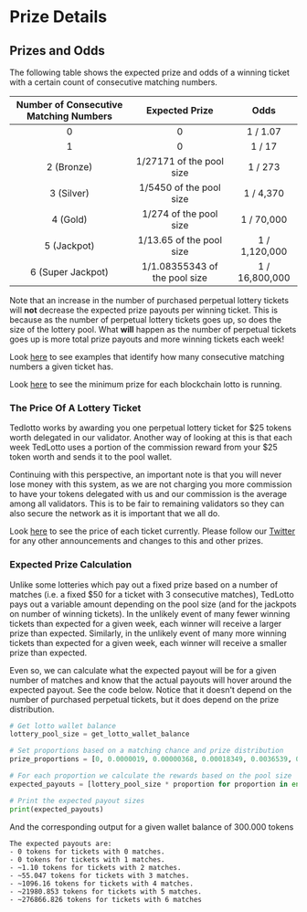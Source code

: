 # Prize Details

## Prizes and Odds

The following table shows the expected prize and odds of a winning ticket with a certain count of consecutive matching numbers.

| Number of Consecutive Matching Numbers |         Expected Prize        |      Odds      |
| :------------------------------------: | :---------------------------: | :------------: |
|                    0                   |               0               |    1 / 1.07    |
|                    1                   |               0               |     1 / 17     |
|               2 (Bronze)               |    1/27171 of the pool size   |     1 / 273    |
|               3 (Silver)               |    1/5450 of the pool size    |    1 / 4,370   |
|                4 (Gold)                |     1/274 of the pool size    |   1 / 70,000   |
|               5 (Jackpot)              |    1/13.65 of the pool size   |  1 / 1,120,000 |
|            6 (Super Jackpot)           | 1/1.08355343 of the pool size | 1 / 16,800,000 |

Note that an increase in the number of purchased perpetual lottery tickets will **not** decrease the expected prize payouts per winning ticket. This is because as the number of perpetual lottery tickets goes up, so does the size of the lottery pool. What **will** happen as the number of perpetual tickets goes up is more total prize payouts and more winning tickets each week!

Look [here](../the-lottery-drawing.md) to see examples that identify how many consecutive matching numbers a given ticket has.

Look [here](broken-reference) to see the minimum prize for each blockchain lotto is running.

### The Price Of A Lottery Ticket

Tedlotto works by awarding you one perpetual lottery ticket for $25 tokens worth delegated in our validator. Another way of looking at this is that each week TedLotto uses a portion of the commission reward from your $25 token worth and sends it to the pool wallet.

Continuing with this perspective, an important note is that you will never lose money with this system, as we are not charging you more commission to have your tokens delegated with us and our commission is the average among all validators. This is to be fair to remaining validators so they can also secure the network as it is important that we all do.

Look [here](broken-reference) to see the price of each ticket currently. Please follow our [Twitter](https://twitter.com/tedcrypto\_) for any other announcements and changes to this and other prizes.

### Expected Prize Calculation

Unlike some lotteries which pay out a fixed prize based on a number of matches (i.e. a fixed $50 for a ticket with 3 consecutive matches), TedLotto pays out a variable amount depending on the pool size (and for the jackpots on number of winning tickets).  In the unlikely event of many fewer winning tickets than expected for a given week, each winner will receive a larger prize than expected. Similarly, in the unlikely event of many more winning tickets than expected for a given week, each winner will receive a smaller prize than expected.

Even so, we can calculate what the expected payout will be for a given number of matches and know that the actual payouts will hover around the expected payout. See the code below. Notice that it doesn't depend on the number of purchased perpetual tickets, but it does depend on the prize distribution.

```python
# Get lotto wallet balance
lottery_pool_size = get_lotto_wallet_balance

# Set proportions based on a matching chance and prize distribution
prize_proportions = [0, 0.0000019, 0.00000368, 0.00018349, 0.0036539, 0.07326951, 0.92288942,]

# For each proportion we calculate the rewards based on the pool size
expected_payouts = [lottery_pool_size * proportion for proportion in enumerate(prize_proportions)

# Print the expected payout sizes
print(expected_payouts)

```

And the corresponding output for a given wallet balance of 300.000 tokens

```
The expected payouts are:
- 0 tokens for tickets with 0 matches.
- 0 tokens for tickets with 1 matches.
- ~1.10 tokens for tickets with 2 matches.
- ~55.047 tokens for tickets with 3 matches.
- ~1096.16 tokens for tickets with 4 matches.
- ~21980.853 tokens for tickets with 5 matches.
- ~276866.826 tokens for tickets with 6 matches
```

